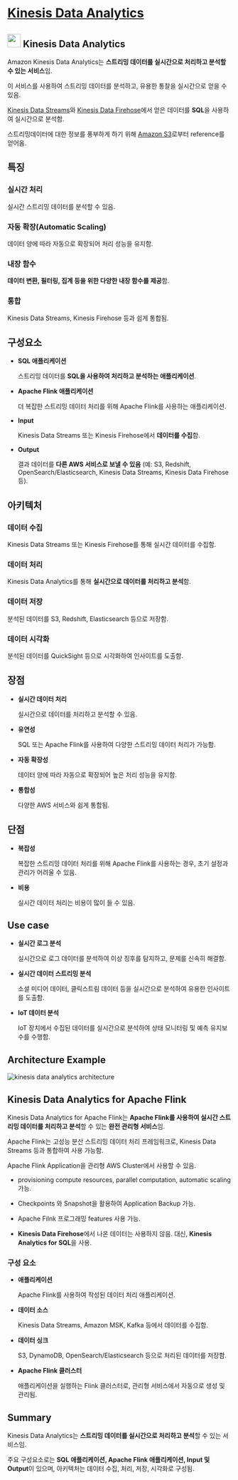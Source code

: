 # [Kinesis Data Analytics](https://docs.aws.amazon.com/kinesisanalytics/latest/dev/what-is.html)

## <img src = "https://github.com/user-attachments/assets/3f0bcd83-1746-4b12-911c-4d8f3b5914fc" width = "30" height = "30"> Kinesis Data Analytics

Amazon Kinesis Data Analytics는 **스트리밍 데이터를 실시간으로 처리하고 분석할 수 있는 서비스**임. 

이 서비스를 사용하여 스트리밍 데이터를 분석하고, 유용한 통찰을 실시간으로 얻을 수 있음.

[Kinesis Data Streams](https://github.com/LeeWooJung/AWS-SAA-C03/tree/main/8.%20Integration%20%26%20Messaging/8-4.%20AWS%20Kinesis/8-4-1.%20Kinesis%20Data%20Streams)와 [Kinesis Data Firehose](https://github.com/LeeWooJung/AWS-SAA-C03/tree/main/8.%20Integration%20%26%20Messaging/8-4.%20AWS%20Kinesis/8-4-2.%20Kinesis%20Data%20Firehose)에서 얻은 데이터를 **SQL**을 사용하여 실시간으로 분석함.

스트리밍데이터에 대한 정보를 풍부하게 하기 위해 [Amazon S3](https://github.com/LeeWooJung/AWS-SAA-C03/tree/main/6.%20Storage/6-3.%20S3)로부터 reference를 얻어옴.

## 특징

### 실시간 처리

실시간 스트리밍 데이터를 분석할 수 있음.

### 자동 확장(Automatic Scaling)

데이터 양에 따라 자동으로 확장되어 처리 성능을 유지함.

### 내장 함수

**데이터 변환, 필터링, 집계 등을 위한 다양한 내장 함수를 제공**함.

### 통합

Kinesis Data Streams, Kinesis Firehose 등과 쉽게 통합됨.

## 구성요소

* **SQL 애플리케이션**

    스트리밍 데이터를 **SQL을 사용하여 처리하고 분석하는 애플리케이션**.

* **Apache Flink 애플리케이션**

    더 복잡한 스트리밍 데이터 처리를 위해 Apache Flink를 사용하는 애플리케이션.

* **Input**

    Kinesis Data Streams 또는 Kinesis Firehose에서 **데이터를 수집**함.

* **Output**

    결과 데이터를 **다른 AWS 서비스로 보낼 수 있음** (예: S3, Redshift, OpenSearch/Elasticsearch, Kinesis Data Streams, Kinesis Data Firehose 등).

## 아키텍처

### 데이터 수집

Kinesis Data Streams 또는 Kinesis Firehose를 통해 실시간 데이터를 수집함.

### 데이터 처리

Kinesis Data Analytics를 통해 **실시간으로 데이터를 처리하고 분석**함.

### 데이터 저장

분석된 데이터를 S3, Redshift, Elasticsearch 등으로 저장함.

### 데이터 시각화

분석된 데이터를 QuickSight 등으로 시각화하여 인사이트를 도출함.

## 장점

* **실시간 데이터 처리**

    실시간으로 데이터를 처리하고 분석할 수 있음.

* **유연성**

    SQL 또는 Apache Flink를 사용하여 다양한 스트리밍 데이터 처리가 가능함.

* **자동 확장성**

    데이터 양에 따라 자동으로 확장되어 높은 처리 성능을 유지함.

* **통합성**

    다양한 AWS 서비스와 쉽게 통합됨.

## 단점

* **복잡성**

    복잡한 스트리밍 데이터 처리를 위해 Apache Flink를 사용하는 경우, 초기 설정과 관리가 어려울 수 있음.

* **비용**

    실시간 데이터 처리는 비용이 많이 들 수 있음.

## Use case

* **실시간 로그 분석**

    실시간으로 로그 데이터를 분석하여 이상 징후를 탐지하고, 문제를 신속히 해결함.

* **실시간 데이터 스트리밍 분석**

    소셜 미디어 데이터, 클릭스트림 데이터 등을 실시간으로 분석하여 유용한 인사이트를 도출함.

* **IoT 데이터 분석**

    IoT 장치에서 수집된 데이터를 실시간으로 분석하여 상태 모니터링 및 예측 유지보수를 수행함.

## Architecture Example

![kinesis data analytics architecture](https://github.com/user-attachments/assets/09d3887f-1b02-4887-bc53-9989637e157d)

## Kinesis Data Analytics for Apache Flink

Kinesis Data Analytics for Apache Flink는 **Apache Flink를 사용하여 실시간 스트리밍 데이터를 처리하고 분석**할 수 있는 **완전 관리형 서비스**임. 

Apache Flink는 고성능 분산 스트리밍 데이터 처리 프레임워크로, Kinesis Data Streams 등과 통합하여 사용 가능함.

Apache Flink Application을 관리형 AWS Cluster에서 사용할 수 있음.

* provisioning compute resources, parallel computation, automatic scaling 가능.

* Checkpoints 와 Snapshot을 활용하여 Application Backup 가능.

* Apache Filnk 프로그래밍 features 사용 가능.

* **Kinesis Data Firehose**에서 나온 데이터는 사용하지 않음. 대신, **Kinesis Analytics for SQL**을 사용.

### 구성 요소

* **애플리케이션**

    Apache Flink를 사용하여 작성된 데이터 처리 애플리케이션.

* **데이터 소스**

    Kinesis Data Streams, Amazon MSK, Kafka 등에서 데이터를 수집함.

* **데이터 싱크**

    S3, DynamoDB, OpenSearch/Elasticsearch 등으로 처리된 데이터를 저장함.

* **Apache Flink 클러스터**

    애플리케이션을 실행하는 Flink 클러스터로, 관리형 서비스에서 자동으로 생성 및 관리됨.

## Summary

Kinesis Data Analytics는 **스트리밍 데이터를 실시간으로 처리하고 분석**할 수 있는 서비스임. 

주요 구성요소로는 **SQL 애플리케이션, Apache Flink 애플리케이션, Input 및 Output**이 있으며, 아키텍처는 데이터 수집, 처리, 저장, 시각화로 구성됨. 





